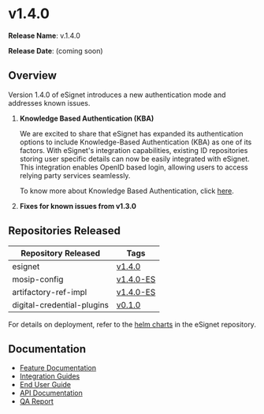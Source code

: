 # v1.4.0

**Release Name**: v.1.4.0

**Release Date**: (coming soon)

## Overview

Version 1.4.0 of eSignet introduces a new authentication mode and addresses known issues.

1.  **Knowledge Based Authentication (KBA)**

    We are excited to share that eSignet has expanded its authentication options to include Knowledge-Based Authentication (KBA) as one of its factors. With eSignet's integration capabilities, existing ID repositories storing user specific details can now be easily integrated with eSignet. This integration enables OpenID based login, allowing users to access relying party services seamlessly.

    To know more about Knowledge Based Authentication, click [here](https://docs.esignet.io/end-user-guide/knowledge-based-authentication).
2. **Fixes for known issues from v1.3.0**

## Repositories Released

| Repository Released        | Tags                                                          |
| -------------------------- | ------------------------------------------------------------- |
| esignet                    | [v1.4.0](https://github.com/mosip/esignet)                    |
| mosip-config               | [v1.4.0-ES](https://github.com/mosip/mosip-config)            |
| artifactory-ref-impl       | [v1.4.0-ES](https://github.com/mosip/artifactory-ref-impl)    |
| digital-credential-plugins | [v0.1.0](https://github.com/mosip/digital-credential-plugins) |

For details on deployment, refer to the [helm charts](https://github.com/mosip/esignet/tree/v1.4.0/helm) in the eSignet repository.

## Documentation

* [Feature Documentation](https://docs.esignet.io/overview/features#knowledge-based-authentication)
* [Integration Guides](https://docs.esignet.io/integration)
* [End User Guide](https://docs.esignet.io/end-user-guide)
* [API Documentation](https://github.com/mosip/esignet/blob/v1.4.0/docs/esignet-openapi.yaml)
* [QA Report](./)
